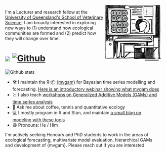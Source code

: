 <img align="right" src="comp_abstract.jpg" width="180"> 

I'm a Lecturer and research fellow at the [University of Queensland's School of Veterinary Science](https://researchers.uq.edu.au/researcher/15140). I am broadly interested in exploring new ways to (1) understand how ecological communities are formed and (2) predict how they will change over time.

 
# ![](https://visitor-badge.laobi.icu/badge?page_id=nicholasjclark.nicholasjclark&left_text=Visitors&left_color=grey&right_color=darkred) [![Github](https://img.shields.io/github/followers/nicholasjclark?label=Follow&style=social)](https://github.com/nicholasjclark)

![Github stats](https://github-readme-stats.vercel.app/api?username=nicholasjclark&show_icons=TRUE&theme=shadow_red)

 - 🛠️ I maintain the R 📦 [{mvgam}](https://nicholasjclark.github.io/mvgam/) for Bayesian time series modelling and forecasting. [Here is an introductory webinar showing what mvgam does](https://www.youtube.com/watch?v=RwllLjgPUmM&list=PLzFHNoUxkCvtIGABuakH_T5CLVZPedaXQ&index=3) 
 - :chart: I also teach [workshops on Generalized Additive Models (GAMs) and time series analysis](https://ecogambler.netlify.app/talk/)
- 💬 Ask me about coffee, tennis and quantitative ecology
 - :computer: I mostly program in R and Stan, and maintain [a small blog on modeling with these tools](https://ecogambler.netlify.app/)
- 😄 Pronouns: He / Him

I'm actively seeking Honours and PhD students to work in the areas of ecological forecasting, multivariate model evaluation, hierarchical GAMs and development of {mvgam}. Please reach out if you are interested

